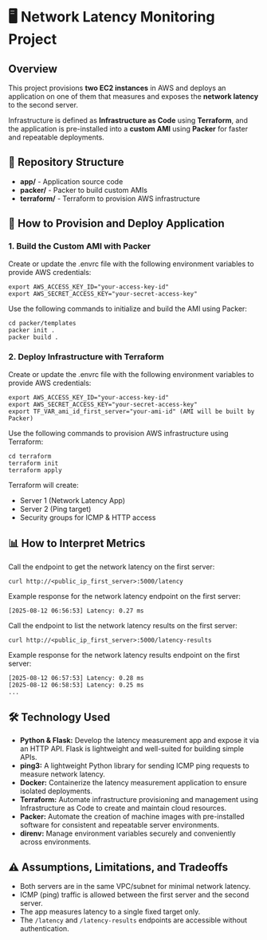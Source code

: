 # 🖥️ Network Latency Monitoring Project

## Overview

This project provisions **two EC2 instances** in AWS and deploys an application on one of
them that measures and exposes the **network latency** to the second server.

Infrastructure is defined as **Infrastructure as Code** using **Terraform**, and the application is pre-installed into a **custom AMI** using **Packer** for faster and repeatable deployments.

## 📂 Repository Structure

- **app/** - Application source code
- **packer/** - Packer to build custom AMIs
- **terraform/** - Terraform to provision AWS infrastructure

## 🚀 How to Provision and Deploy Application

### 1. Build the Custom AMI with Packer

Create or update the .envrc file with the following environment variables to provide AWS credentials:
```
export AWS_ACCESS_KEY_ID="your-access-key-id"
export AWS_SECRET_ACCESS_KEY="your-secret-access-key"
```

Use the following commands to initialize and build the AMI using Packer:
```
cd packer/templates
packer init .
packer build .
```

### 2. Deploy Infrastructure with Terraform

Create or update the .envrc file with the following environment variables to provide AWS credentials:
```
export AWS_ACCESS_KEY_ID="your-access-key-id"
export AWS_SECRET_ACCESS_KEY="your-secret-access-key"
export TF_VAR_ami_id_first_server="your-ami-id" (AMI will be built by Packer)
```

Use the following commands to provision AWS infrastructure using Terraform:
```
cd terraform
terraform init
terraform apply
```

Terraform will create:
- Server 1 (Network Latency App)
- Server 2 (Ping target)
- Security groups for ICMP & HTTP access

## 📊 How to Interpret Metrics

Call the endpoint to get the network latency on the first server:
```
curl http://<public_ip_first_server>:5000/latency
```

Example response for the network latency endpoint on the first server:
```
[2025-08-12 06:56:53] Latency: 0.27 ms
```

Call the endpoint to list the network latency results on the first server:
```
curl http://<public_ip_first_server>:5000/latency-results
```

Example response for the network latency results endpoint on the first server:
```
[2025-08-12 06:57:53] Latency: 0.28 ms
[2025-08-12 06:58:53] Latency: 0.25 ms
...
```

## 🛠️ Technology Used

- **Python & Flask:** Develop the latency measurement app and expose it via an HTTP API. Flask is lightweight and well-suited for building simple APIs.
- **ping3:** A lightweight Python library for sending ICMP ping requests to measure network latency.
- **Docker:** Containerize the latency measurement application to ensure isolated deployments.
- **Terraform:** Automate infrastructure provisioning and management using Infrastructure as Code to create and maintain cloud resources.
- **Packer:** Automate the creation of machine images with pre-installed software for consistent and repeatable server environments.
- **direnv:** Manage environment variables securely and conveniently across environments.

## ⚠️ Assumptions, Limitations, and Tradeoffs

- Both servers are in the same VPC/subnet for minimal network latency.
- ICMP (ping) traffic is allowed between the first server and the second server.
- The app measures latency to a single fixed target only.
- The `/latency` and `/latency-results` endpoints are accessible without authentication.
